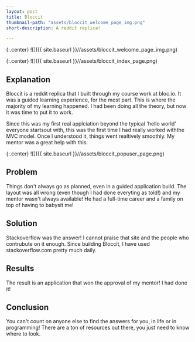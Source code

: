 ```yaml
---
layout: post
title: Bloccit
thumbnail-path: "assets/bloccit_welcome_page_img.png"
short-description: A reddit replica! 

---
```



{:.center}
![]({{ site.baseurl }}//assets/bloccit_welcome_page_img.png)

{:.center}
![]({{ site.baseurl }}//assets/bloccit_index_page.png)


## Explanation

Bloccit is a reddit replica that I built through my course work at bloc.io. It was a guided learning experience, for the most part. This is where the majority of my learning happened. I had been doing all the theory, but now it was time to put it to work.


Since this was my first real applciation beyond the typical 'hello world' everyone startsout with, this was the first time I had really worked withthe MVC model. Once I understood it, things went realtively smoothly. My mentor was a great help with this.

{:.center}
![]({{ site.baseurl }}//assets/bloccit_popuser_page.png)

## Problem

Things don't always go as planned, even in a guided application build. The layout was all wrong (even though I had done everyting as told!) and my mentor wasn't always available! He had a full-time career and a family on top of having to babysit me!


## Solution

Stackoverflow was the answer! I cannot praise that site and the people who contrubute on it enough. Since building Bloccit, I have used stackoverflow.com pretty much daily. 

## Results

The result is an application that won the approval of my mentor! I had done it! 

## Conclusion

You can't count on anyone else to find the answers for you, in life or in programming! There are a ton of resources out there, you just need to know where to look.
